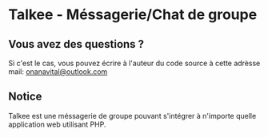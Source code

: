 <!-- Par ONANA vital -->
<!-- GPL -->

# Talkee - Méssagerie/Chat de groupe

## Vous avez des questions ?

Si c'est le cas, vous pouvez écrire à l'auteur du code source à cette adrèsse mail: onanavital@outlook.com

## Notice

Talkee est une méssagerie de groupe pouvant s'intégrer à n'importe quelle application web utilisant PHP.